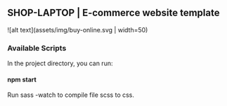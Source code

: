## SHOP-LAPTOP | E-commerce website template
![alt text](assets/img/buy-online.svg | width=50)  
### Available Scripts

In the project directory, you can run:

#### npm start

Run sass -watch to compile file scss to css.

